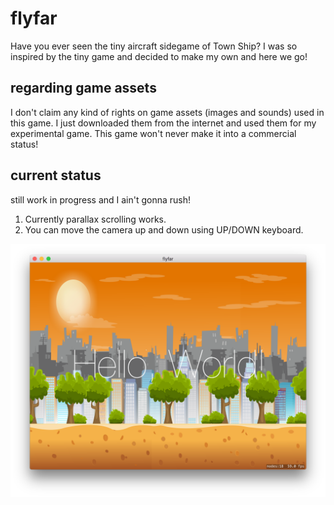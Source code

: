 # flyfar
Have you ever seen the tiny aircraft sidegame of Town Ship?
I was so inspired by the tiny game and decided to make my own and here we go!

## regarding game assets
I don't claim any kind of rights on game assets (images and sounds) used in this game.
I just downloaded them from the internet and used them for my experimental game.
This game won't never make it into a commercial status!

## current status
still work in progress and I ain't gonna rush!
1. Currently parallax scrolling works.
2. You can move the camera up and down using UP/DOWN keyboard.

![Capture1](doc/images/capture1.png)
